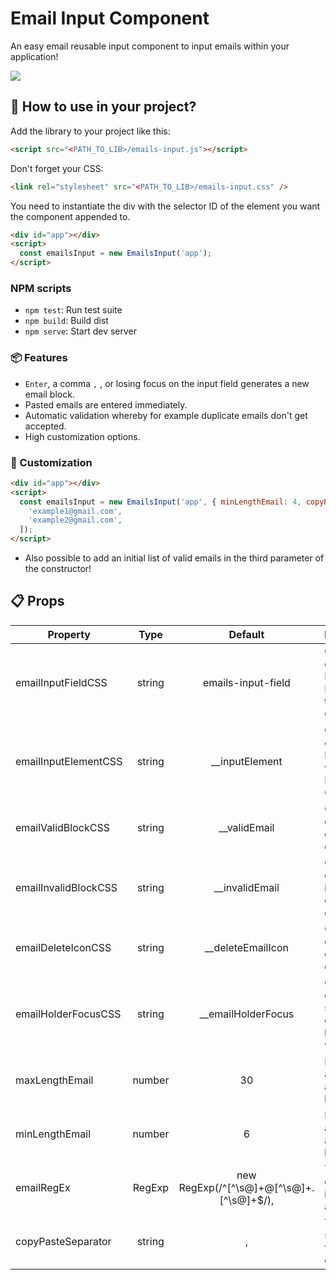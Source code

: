 # Email Input Component

An easy email reusable input component to input emails within your application!

![](https://pasteboard.co/JzaY1qK.png)

## 🚀 How to use in your project?

Add the library to your project like this:

```html
<script src="<PATH_TO_LIB>/emails-input.js"></script>
```

Don't forget your CSS:

```html
<link rel="stylesheet" src="<PATH_TO_LIB>/emails-input.css" />
```

You need to instantiate the div with the selector ID of the element you want
the component appended to.

```html
<div id="app"></div>
<script>
  const emailsInput = new EmailsInput('app');
</script>
```

### NPM scripts

- `npm test`: Run test suite
- `npm build`: Build dist
- `npm serve`: Start dev server

### 📦 Features

- `Enter`, a comma `,` , or losing focus on the input field generates a new email block.
- Pasted emails are entered immediately.
- Automatic validation whereby for example duplicate emails don't get accepted.
- High customization options.

### 🔧 Customization

```html
<div id="app"></div>
<script>
  const emailsInput = new EmailsInput('app', { minLengthEmail: 4, copyPasteSeparator: ';' }, [
    'example1@gmail.com',
    'example2@gmail.com',
  ]);
</script>
```

- Also possible to add an initial list of valid emails in the third parameter of the constructor!

## 📋 Props

| Property             |  Type  |                  Default                   | Description                                               |
| -------------------- | :----: | :----------------------------------------: | --------------------------------------------------------- |
| emailInputFieldCSS   | string |             emails-input-field             | CSS Class of the Root HTML Element of the Input Component |
| emailInputElementCSS | string |              \_\_inputElement              | CSS Class of the Input Element within the Input Component |
| emailValidBlockCSS   | string |               \_\_validEmail               | CSS Class of the valid email block element                |
| emailInvalidBlockCSS | string |              \_\_invalidEmail              | CSS Class of the invalid email block element              |
| emailDeleteIconCSS   | string |            \_\_deleteEmailIcon             | CSS Class of the delete email icon.                       |
| emailHolderFocusCSS  | string |            \_\_emailHolderFocus            | CSS Class of the focus state of the email blocks wrapper  |
| maxLengthEmail       | number |                     30                     | Max length an email is allowed to be                      |
| minLengthEmail       | number |                     6                      | Min length an email is allowed to be                      |
| emailRegEx           | RegExp | new RegExp(/^[^\s@]+@[^\s@]+\.[^\s@]+\$/), | The regex each email is tested against                    |
| copyPasteSeparator   | string |                     ,                      | The separator for lists to copy paste.                    |

